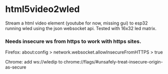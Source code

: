 # html5video2wled
Stream a html video element (youtube for now, missing gui) to esp32 running wled using the json websocket api. Tested with 16x32 led matrix.

### Needs insecure ws from https to work with https sites.
Firefox: about:config > network.websocket.allowInsecureFromHTTPS > true 

Chrome: add ws://wledip to chrome://flags/#unsafely-treat-insecure-origin-as-secure
